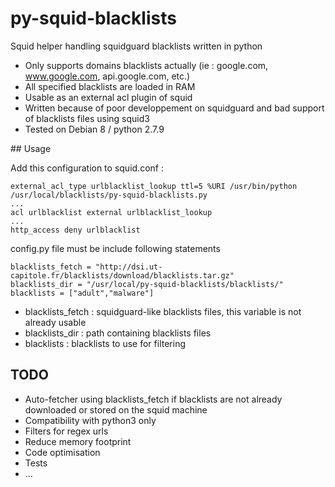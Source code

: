 # py-squid-blacklists
Squid helper handling squidguard blacklists written in python

* Only supports domains blacklists actually (ie : google.com, www.google.com, api.google.com, etc.)
* All specified blacklists are loaded in RAM
* Usable as an external acl plugin of squid
* Written because of poor developpement on squidguard and bad support of blacklists files using squid3
* Tested on Debian 8 / python 2.7.9

## Usage

Add this configuration to squid.conf :
```
external_acl_type urlblacklist_lookup ttl=5 %URI /usr/bin/python /usr/local/blacklists/py-squid-blacklists.py
...
acl urlblacklist external urlblacklist_lookup
...
http_access deny urlblacklist
```

config.py file must be include following statements
```
blacklists_fetch = "http://dsi.ut-capitole.fr/blacklists/download/blacklists.tar.gz"
blacklists_dir = "/usr/local/py-squid-blacklists/blacklists/"
blacklists = ["adult","malware"]
```

* blacklists_fetch : squidguard-like blacklists files, this variable is not already usable
* blacklists_dir : path containing blacklists files
* blacklists : blacklists to use for filtering

## TODO

* Auto-fetcher using blacklists_fetch if blacklists are not already downloaded or stored on the squid machine
* Compatibility with python3 only
* Filters for regex urls
* Reduce memory footprint
* Code optimisation
* Tests
* ...
